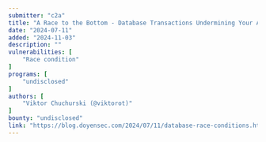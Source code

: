 ```yaml
---
submitter: "c2a"
title: "A Race to the Bottom - Database Transactions Undermining Your AppSec"
date: "2024-07-11"
added: "2024-11-03"
description: ""
vulnerabilities: [
    "Race condition"
]
programs: [
    "undisclosed"
]
authors: [
    "Viktor Chuchurski (@viktorot)"
]
bounty: "undisclosed"
link: "https://blog.doyensec.com/2024/07/11/database-race-conditions.html"
---
```




